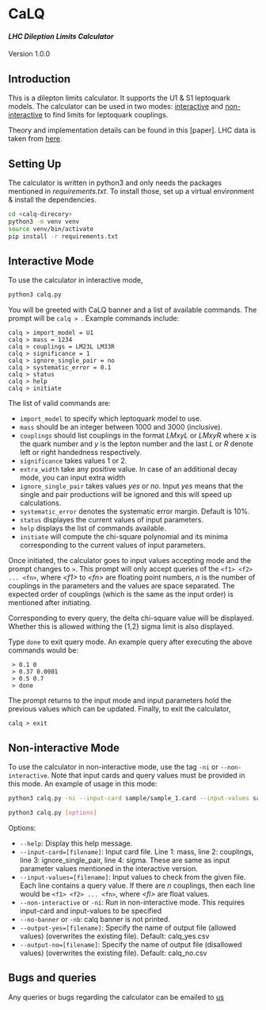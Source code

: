 # CaLQ

#### _LHC Dileption Limits Calculator_
Version 1.0.0

## Introduction
This is a dilepton limits calculator. It supports the U1 & S1 leptoquark models. The calculator can be used in two modes: [interactive](#interactive-mode) and [non-interactive](#non-interactive-mode) to find limits for leptoquark couplings.

Theory and implementation details can be found in this [paper]. LHC data is taken from [here](https://www.hepdata.net/record/ins1782650).

## Setting Up
The calculator is written in python3 and only needs the packages mentioned in _requirements.txt_. To install those, set up a virtual environment & install the dependencies.
```sh
cd <calq-direcory>
python3 -m venv venv
source venv/bin/activate
pip install -r requirements.txt
```

## Interactive Mode

To use the calculator in interactive mode,
```sh
python3 calq.py
```
You will be greeted with CaLQ banner and a list of available commands. The prompt will be `calq > `. Example commands include:
```
calq > import_model = U1
calq > mass = 1234
calq > couplings = LM23L LM33R
calq > significance = 1
calq > ignore_single_pair = no
calq > systematic_error = 0.1
calq > status
calq > help
calq > initiate
```
The list of valid commands are:

- `import_model` to specify which leptoquark model to use.
- `mass` should be an integer between 1000 and 3000 (inclusive).
- `couplings` should list couplings in the format _LMxyL_ or _LMxyR_ where _x_ is the quark number and _y_ is the lepton number and the last _L_ or _R_ denote left or right handedness respectively.
- `significance` takes values 1 or 2.
- `extra_width` take any positive value. In case of an additional
decay mode, you can input extra width
- `ignore_single_pair` takes values _yes_ or _no_. Input _yes_ means that the single and pair productions will be ignored and this will speed up calculations.
- `systematic_error` denotes the systematic error margin. Default is 10%.
- `status` displayes the current values of input parameters.
- `help` displays the list of commands available.
- `initiate` will compute the chi-square polynomial and its minima corresponding to the current values of input parameters.

Once initiated, the calculator goes to input values accepting mode and the prompt changes to ` > `. This prompt will only accept queries of the `<f1> <f2> ... <fn>`, where _\<f1\>_ to _\<fn\>_ are floating point numbers, _n_ is the number of couplings in the parameters and the values are space separated. The expected order of couplings (which is the same as the input order) is mentioned after initiating.

Corresponding to every query, the delta chi-square value will be displayed. Whether this is allowed withing the {1,2} sigma limit is also displayed.

Type `done` to exit query mode. An example query after executing the above commands would be:
```
 > 0.1 0
 > 0.37 0.0001
 > 0.5 0.7
 > done
```

The prompt returns to the input mode and input parameters hold the previous values which can be updated. Finally, to exit the calculator,
```
calq > exit
```

## Non-interactive Mode

To use the calculator in non-interactive mode, use the tag `-ni` or `--non-interactive`. Note that input cards and query values must be provided in this mode. An example of usage in this mode:
```sh
python3 calq.py -ni --input-card sample/sample_1.card --input-values sample/sample_1.vals --output-yes sample/sample_1_yes.csv --output-no sample/sample_1_no.csv --output-common sample/sample_1_common.csv
```

```sh
python3 calq.py [options]
```
Options:
- `--help`: Display this help message.
- `--input-card=[filename]`: Input card file. Line 1: mass, line 2: couplings, line 3: ignore_single_pair, line 4: sigma. These are same as input parameter values mentioned in the interactive version.
- `--input-values=[filename]`: Input values to check from the given file. Each line contains a query value. If there are _n_ couplings, then each line would be `<f1> <f2> ... <fn>`, where _\<fi>_ are float values.
- `--non-interactive` or `-ni`: Run in non-interactive mode. This requires input-card and input-values to be specified
- `--no-banner` or `-nb`: calq banner is not printed.
- `--output-yes=[filename]`: Specify the name of output file (allowed values) (overwrites the existing file). Default: calq_yes.csv
- `--output-no=[filename]`: Specify the name of output file (disallowed values) (overwrites the existing file). Default: calq_no.csv

## Bugs and queries

Any queries or bugs regarding the calculator can be emailed to [us](arvind.bhaskar@iopb.res.in;subhadip.mitra@iiit.ac.in)
